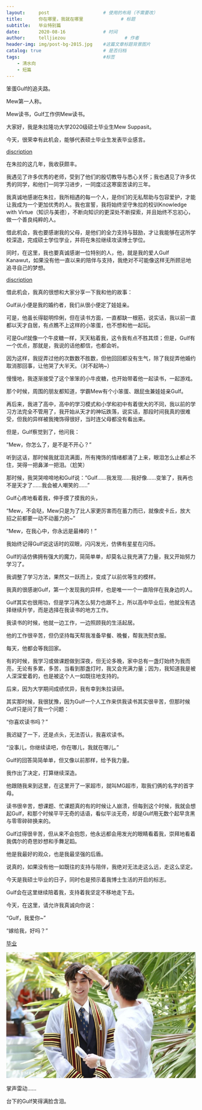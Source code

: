 ```yaml
---
layout:     post   				    # 使用的布局（不需要改）
title:      你在哪里，我就在哪里 				# 标题 
subtitle:   毕业特别篇
date:       2020-08-16 				# 时间
author:     telljiezou 						# 作者
header-img: img/post-bg-2015.jpg 	#这篇文章标题背景图片
catalog: true 						# 是否归档
tags:								#标签
    - 清水向
    - 短篇
---
```

笨蛋Gulf的追夫路。

Mew第一人称。

Mew读书，Gulf工作供Mew读书。

大家好，我是朱拉隆功大学2020级硕士毕业生Mew Suppasit。

今天，很荣幸有此机会，能够代表硕士毕业生发表毕业感言。

[discription](img/img-694b69b7dce76390d5bffc19df1289de.jpg)

在朱拉的这几年，我收获颇丰。

我遇见了许多优秀的老师，受到了他们的殷切教导与悉心关怀；我也遇见了许多优秀的同学，和他们一同学习进步，一同度过这寒窗苦读的三年。

我真诚地感谢在朱拉，我所相遇的每一个人，是你们的无私帮助与包容爱护，才能让我成为一个更加优秀的人。我也宣誓，我将始终坚守朱拉的校训Knowledge with Virtue（知识与美德），不断向知识的更深处不断探索，并且始终不忘初心，做一个善良纯粹的人。

借此机会，我也要感谢我的父母，是他们的全力支持与鼓励，才让我能够在这所学校深造，完成硕士学位学业，并将在朱拉继续攻读博士学位。

同时，在这里，我也要真诚感谢一位特别的人，他，就是我的爱人Gulf Kanawut，如果没有他一直以来的陪伴与支持，我绝对不可能像这样无所顾忌地追寻自己的梦想。

[discription](img/毕业2.jpg)

借此机会，我真的很想和大家分享一下我和他的故事：

Gulf从小便是我的婚约者，我们从很小便定了娃娃亲。

可是，他虽长得聪明伶俐，但在读书方面，一直都缺一根筋，说实话，我以前一直都以天才自居，有点瞧不上这样的小笨蛋，也不想和他一起玩。

可是Gulf就像一个牛皮糖一样，天天粘着我，这令我有点不胜其烦；但是，Gulf有一个优点，那就是，我说的话他都信，也都会听。

因为这样，我捉弄过他的次数数不胜数，但他回回都没有生气，除了我捉弄他婚约取消那回事，让他哭了大半天。（对不起呐~）

慢慢地，我逐渐接受了这个笨笨的小牛皮糖，也开始带着他一起读书，一起游戏。

那个时候，周围的朋友都知道，学霸Mew有个小笨蛋、跟屁虫兼娃娃亲Gulf。

再后来，我进了高中，高中的学习模式和小学和初中有着很大的不同，我以前的学习方法完全不管用了，我开始从天才的神坛跌落，说实话，那段时间我真的很难受，但我的异样被我掩饰得很好，当时连父母都没有看出来。

但是，Gulf察觉到了，他问我：

“Mew，你怎么了，是不是不开心？”

听到这话，那时候我就泪流满面，所有掩饰的情绪都涌了上来，眼泪怎么止都止不住，哭得一把鼻涕一把泪。（尬笑）

那时候，我哭哭啼啼地和Gulf说：“Gulf……我发现……我好像……变笨了，我再也不是天才了……我会被人嘲笑的……”

Gulf心疼地看着我，伸手摸了摸我的头，

“Mew，不会哒，Mew只是为了比人家更厉害而在蓄力而已，就像皮卡丘，放大招之前都要一动不动蓄力的~”

“Mew，在我心中，你永远是最棒的！”

我始终记得Gulf说这话时的双眼，闪闪发光，仿佛有星星在闪烁。

Gulf的话仿佛拥有强大的魔力，简简单单，却莫名让我充满了力量，我又开始努力学习了。

我调整了学习方法，果然又一跃而上，变成了以前优等生的模样。

我真的很感谢Gulf，第一个发现我的异样，也是唯一一个一直陪伴在我身边的人。

Gulf其实也很用功，但是学习再怎么努力也跟不上，所以高中毕业后，他就没有选择继续升学，而是选择在我读书的地方工作。

我读书的时候，他就一边工作，一边照顾我的生活起居。

他的工作很辛苦，但仍坚持每天帮我准备早餐、晚餐，帮我洗熨衣服。

每天，他都会等我回家。

有的时候，我学习或做课题做到深夜，但无论多晚，家中总有一盏灯始终为我而亮，无论有多累，多苦，当看到那盏灯时，我又会充满力量；因为，我知道我是被人深深爱着的，也是被这个人一如既往地支持的。

后来，因为大学期间成绩优异，我有幸到朱拉读研。

其实那时候，我很犹豫，因为Gulf一个人工作来供我读书其实很辛苦，但那时候Gulf只是问了我一个问题：

“你喜欢读书吗？”

我迟疑了一下，还是点头，无法否认，我喜欢读书。

“没事儿，你继续读吧，你在哪儿，我就在哪儿。”

Gulf的回答简简单单，但又像以前那样，给予我力量。

我作出了决定，打算继续深造。

他跟随我来到这里，在这里开了一家超市，就叫MG超市，取我们俩的名字的首字母。

读书很辛苦，想课题、忙课题真的有的时候让人崩溃，但每到这个时候，我就会想起Gulf，和那个时候平平无奇的话语，看似平淡无奇，却是Gulf用无数个起早贪黑与零零碎碎换来的。

Gulf过得很辛苦，但从来不会抱怨，他永远都会用发光的眼睛看着我，崇拜地看着我偶尔的奇思妙想和手舞足蹈。

他是我最好的观众，也是我最坚强的后盾。

说真的，如果没有他一如既往的支持与陪伴，我绝对无法走这么远，走这么坚定。

今天是我硕士毕业的日子，同时也是预示着我博士生活的开启的标志。

Gulf会在这里继续陪着我，支持着我坚定不移地走下去。

今天，在这里，请允许我真诚向你说：

“Gulf，我爱你~”

“嫁给我，好吗？”

[毕业](img/毕业3.jpg)

![毕业](img/毕业4.jpg)

掌声雷动……

台下的Gulf笑得满脸含泪。
